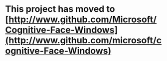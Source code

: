 **This project has moved to [http://www.github.com/Microsoft/Cognitive-Face-Windows](http://www.github.com/microsoft/cognitive-Face-Windows)**
==================
